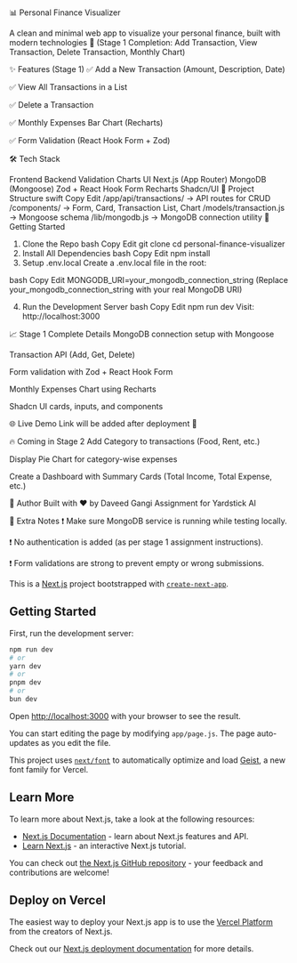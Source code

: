 📊 Personal Finance Visualizer

A clean and minimal web app to visualize your personal finance, built with modern technologies 🚀
(Stage 1 Completion: Add Transaction, View Transaction, Delete Transaction, Monthly Chart)

✨ Features (Stage 1)
✅ Add a New Transaction (Amount, Description, Date)

✅ View All Transactions in a List

✅ Delete a Transaction

✅ Monthly Expenses Bar Chart (Recharts)

✅ Form Validation (React Hook Form + Zod)

🛠 Tech Stack

Frontend	Backend	Validation	Charts	UI
Next.js (App Router)	MongoDB (Mongoose)	Zod + React Hook Form	Recharts	Shadcn/UI
🧩 Project Structure
swift
Copy
Edit
/app/api/transactions/   → API routes for CRUD
/components/             → Form, Card, Transaction List, Chart
/models/transaction.js   → Mongoose schema
/lib/mongodb.js          → MongoDB connection utility
📂 Getting Started
1. Clone the Repo
bash
Copy
Edit
git clone <your-repo-link>
cd personal-finance-visualizer
2. Install All Dependencies
bash
Copy
Edit
npm install
3. Setup .env.local
Create a .env.local file in the root:

bash
Copy
Edit
MONGODB_URI=your_mongodb_connection_string
(Replace your_mongodb_connection_string with your real MongoDB URI)

4. Run the Development Server
bash
Copy
Edit
npm run dev
Visit: http://localhost:3000

📈 Stage 1 Complete Details
MongoDB connection setup with Mongoose

Transaction API (Add, Get, Delete)

Form validation with Zod + React Hook Form

Monthly Expenses Chart using Recharts

Shadcn UI cards, inputs, and components

🌐 Live Demo
Link will be added after deployment 🚀

🔥 Coming in Stage 2
Add Category to transactions (Food, Rent, etc.)

Display Pie Chart for category-wise expenses

Create a Dashboard with Summary Cards (Total Income, Total Expense, etc.)

💬 Author
Built with ❤️ by Daveed Gangi
Assignment for Yardstick AI

📌 Extra Notes
❗ Make sure MongoDB service is running while testing locally.

❗ No authentication is added (as per stage 1 assignment instructions).

❗ Form validations are strong to prevent empty or wrong submissions.




























































This is a [Next.js](https://nextjs.org) project bootstrapped with [`create-next-app`](https://github.com/vercel/next.js/tree/canary/packages/create-next-app).

## Getting Started

First, run the development server:

```bash
npm run dev
# or
yarn dev
# or
pnpm dev
# or
bun dev
```

Open [http://localhost:3000](http://localhost:3000) with your browser to see the result.

You can start editing the page by modifying `app/page.js`. The page auto-updates as you edit the file.

This project uses [`next/font`](https://nextjs.org/docs/app/building-your-application/optimizing/fonts) to automatically optimize and load [Geist](https://vercel.com/font), a new font family for Vercel.

## Learn More

To learn more about Next.js, take a look at the following resources:

- [Next.js Documentation](https://nextjs.org/docs) - learn about Next.js features and API.
- [Learn Next.js](https://nextjs.org/learn) - an interactive Next.js tutorial.

You can check out [the Next.js GitHub repository](https://github.com/vercel/next.js) - your feedback and contributions are welcome!

## Deploy on Vercel

The easiest way to deploy your Next.js app is to use the [Vercel Platform](https://vercel.com/new?utm_medium=default-template&filter=next.js&utm_source=create-next-app&utm_campaign=create-next-app-readme) from the creators of Next.js.

Check out our [Next.js deployment documentation](https://nextjs.org/docs/app/building-your-application/deploying) for more details.

